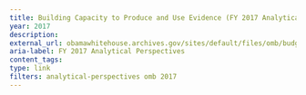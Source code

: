 ```yaml
---
title: Building Capacity to Produce and Use Evidence (FY 2017 Analytical Perspectives - Chapter 7)
year: 2017
description: 
external_url: obamawhitehouse.archives.gov/sites/default/files/omb/budget/fy2017/assets/fact_sheets/Building%20and%20Using%20Evidence.pdf
aria-label: FY 2017 Analytical Perspectives
content_tags: 
type: link
filters: analytical-perspectives omb 2017
---
```

